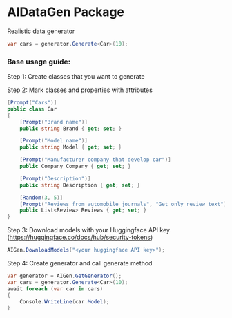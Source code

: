 # AIDataGen Package

Realistic data generator

```csharp
var cars = generator.Generate<Car>(10);
```


### Base usage guide:
Step 1: Create classes that you want to generate

Step 2: Mark classes and properties with attributes

```csharp
[Prompt("Cars")]
public class Car
{
    [Prompt("Brand name")]
    public string Brand { get; set; }

    [Prompt("Model name")]
    public string Model { get; set; }

    [Prompt("Manufacturer company that develop car")]
    public Company Company { get; set; }

    [Prompt("Description")]
    public string Description { get; set; }

    [Random(3, 5)]
    [Prompt("Reviews from automobile journals", "Get only review text")]
    public List<Review> Reviews { get; set; }
}

```

Step 3: Download models with your Huggingface API key (https://huggingface.co/docs/hub/security-tokens)

```csharp
AIGen.DownloadModels("<your huggingface API key>");
```

Step 4: Create generator and call generate method

```csharp
var generator = AIGen.GetGenerator();
var cars = generator.Generate<Car>(10);
await foreach (var car in cars)
{
    Console.WriteLine(car.Model);
}

```